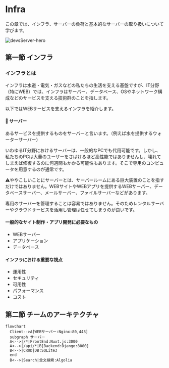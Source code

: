# Infra
この章では、インフラ、サーバーの負荷と基本的なサーバーの取り扱いについて学びます。

![devsServer-hero](https://user-images.githubusercontent.com/65198192/143469543-83c96ba4-103f-44d5-bbda-ca5a64b8a948.png)

## 第一節 インフラ
### インフラとは
インフラは水道・電気・ガスなどの私たちの生活を支える基盤ですが、IT分野（特にWEB）では、インフラはサーバー、データベース、OSやネットワーク構成などのサービスを支える技術群のことを指します。

以下ではWEBサービスを支えるインフラを紹介します。

#### :dizzy: サーバー
あるサービスを提供するものをサーバーと言います。（例えば水を提供するウォーターサーバー）

いわゆるIT分野におけるサーバーは、一般的なPCでも代用可能です。しかし、私たちのPCは大量のユーザーをさばけるほど高性能ではありませんし、壊れてしまえば修復するのに何週間もかかる可能性もあります。そこで専用のコンピュータを用意するのが通常です。

:warning:ややこしいことにサーバーとは、サーバールームにある巨大装置のことを指すだけではありません。WEBサイトやWEBアプリを提供するWEBサーバー、データベースサーバー、メールサーバー、ファイルサーバーなどがあります。

専用のサーバーを管理することは容易ではありません。そのためレンタルサーバーやクラウドサービスを活用し管理は任せてしまうのが良いです。

#### 一般的なサイト制作・アプリ開発に必要なもの
- WEBサーバー
- アプリケーション
- データベース

#### インフラにおける重要な視点
- 運用性
- セキュリティ
- 可用性
- パフォーマンス
- コスト

## 第二節 チームのアーキテクチャ
```mermaid
flowchart 
  Client-->A[WEBサーバー:Nginx:80,443]
  subgraph サーバー
  A<-->|/*|FrontEnd:Nuxt.js:3000
  A<-->|/api/*|B[Backend:Django:8000]
  B<-->|CRUD|DB:SQLite3
  end
  B<-->|Search|全文検索:Algolia
```
